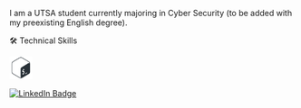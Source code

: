 I am a UTSA student currently majoring in Cyber Security (to be added with my preexisting English degree).

:hammer_and_wrench: Technical Skills
<div>
  <img src="https://github.com/devicons/devicon/blob/master/icons/bash/bash-plain.svg" title="Bash" alt="bash" width="40" height="40"/>&nbsp;
</div>
<p> </p>
<div id="badges">
  <a href="[https://www.linkedin.com/in/your-profile-url/](https://www.linkedin.com/in/henry-elliott-b3b40010b/)">
    <img src="https://img.shields.io/badge/LinkedIn-blue?style=for-the-badge&logo=linkedin&logoColor=white" alt="LinkedIn Badge"/>
</div>

